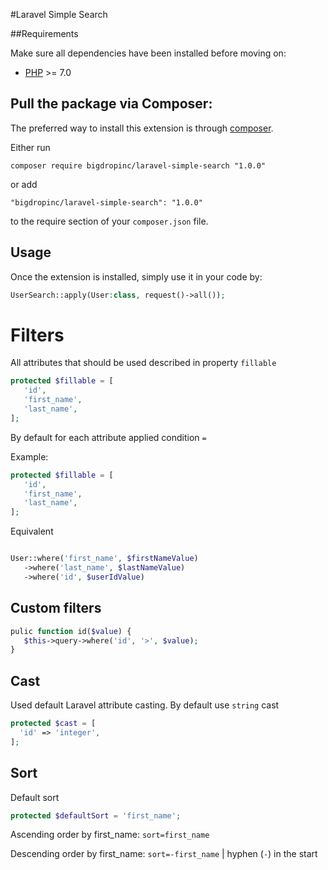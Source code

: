 #Laravel Simple Search

##Requirements

Make sure all dependencies have been installed before moving on:

* [PHP](http://php.net/manual/en/install.php) >= 7.0

Pull the package via Composer:
------------

The preferred way to install this extension is through [composer](http://getcomposer.org/download/).

Either run

```
composer require bigdropinc/laravel-simple-search "1.0.0"
```

or add

```
"bigdropinc/laravel-simple-search": "1.0.0"
```

to the require section of your `composer.json` file.


Usage
-----

Once the extension is installed, simply use it in your code by:

```php
UserSearch::apply(User:class, request()->all());
```
Filters
=======

All attributes that should be used described in property `fillable`
```php
protected $fillable = [
   'id',
   'first_name',
   'last_name',
];
```

By default for each attribute applied condition `=`

Example:
```php
protected $fillable = [
   'id',
   'first_name',
   'last_name',
];
```
Equivalent
```php

User::where('first_name', $firstNameValue)
   ->where('last_name', $lastNameValue)
   ->where('id', $userIdValue)
```

Сustom filters
-------------
```php
pulic function id($value) {
   $this->query->where('id', '>', $value);
}
```

Cast
-----------
Used default Laravel attribute casting. By default use `string` cast

```php
protected $cast = [
  'id' => 'integer',	
];
```

Sort
---------
Default sort
```php
protected $defaultSort = 'first_name';
```
Ascending order by first_name: `sort=first_name`

Descending order by first_name: `sort=-first_name` | hyphen (`-`) in the start
